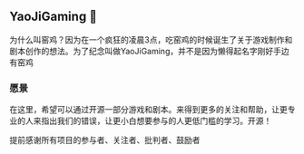 ## YaoJiGaming 👋

为什么叫窑鸡？因为在一个疯狂的凌晨3点，吃窑鸡的时候诞生了关于游戏制作和剧本创作的想法。为了纪念叫做YaoJiGaming，并不是因为懒得起名字刚好手边有窑鸡

### 愿景

在这里，希望可以通过开源一部分游戏和剧本。来得到更多的关注和帮助，让更专业的人来指出我们的错误，让更小白想要参与的人更低门槛的学习。开源！

提前感谢所有项目的参与者、关注者、批判者、鼓励者

<!--

**Here are some ideas to get you started:**

🙋‍♀️ A short introduction - what is your organization all about?
🌈 Contribution guidelines - how can the community get involved?
👩‍💻 Useful resources - where can the community find your docs? Is there anything else the community should know?
🍿 Fun facts - what does your team eat for breakfast?
🧙 Remember, you can do mighty things with the power of [Markdown](https://docs.github.com/github/writing-on-github/getting-started-with-writing-and-formatting-on-github/basic-writing-and-formatting-syntax)
-->
